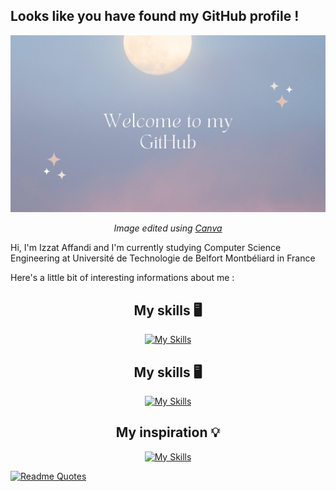 <h2>Looks like you have found my GitHub profile !</h2>
<div align="center">
<img src="banner.png" width="1600" alt="banner image">

<p><i>Image edited using <a href="[canva.com](https://www.canva.com/)">Canva</a></i></p>
</div>
<p>Hi, I'm Izzat Affandi and I'm currently studying Computer Science Engineering at Université de Technologie de Belfort Montbéliard in France</p>
<p>Here's a little bit of interesting informations about me : </p>

<div align="center">
  
<h2>My skills 🖥️ </h2>
  
[![My Skills](https://skillicons.dev/icons?i=js,html,css,php,sqlite,vue,angular)](https://skillicons.dev)

</div>

<div align="center">
  
<h2>My skills 🖥️ </h2>
  
[![My Skills](https://skillicons.dev/icons?i=js,html,css,php,sqlite,vue,angular)](https://skillicons.dev)

</div>

<div align="center">
  
<h2>My inspiration 💡 </h2>
  
[![My Skills](https://skillicons.dev/icons?i=js,html,css,php,sqlite,vue,angular)](https://skillicons.dev)

</div>

[![Readme Quotes](https://quotes-github-readme.vercel.app/api?type=horizontal&theme=dark&quote=I+had+a+problem+with+my+code+and+I+decided+to+fix+it%2C+now+it+has+a+problem%2C+3+errors+and+12+warnings&oq=I+had+a+problem+with+my+code+and+I+decided+to+fix+it%2C+now+it+has+a+problem%2C+3+errors+and+12+warnings&author=B)](https://github.com/piyushsuthar/github-readme-quotes)

